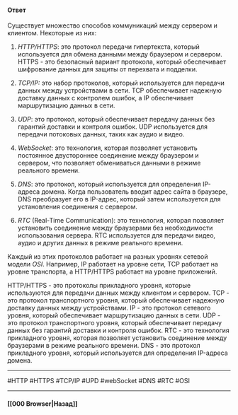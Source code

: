 
#### Ответ

Существует множество способов коммуникаций между сервером и клиентом. Некоторые из них:

1. *HTTP/HTTPS*: это протокол передачи гипертекста, который используется для обмена данными между браузером и сервером. HTTPS - это безопасный вариант протокола, который обеспечивает шифрование данных для защиты от перехвата и подделки.
    
2. *TCP/IP:* это набор протоколов, который используется для передачи данных между устройствами в сети. TCP обеспечивает надежную доставку данных с контролем ошибок, а IP обеспечивает маршрутизацию данных в сети.
    
3. *UDP*: это протокол, который обеспечивает передачу данных без гарантий доставки и контроля ошибок. UDP используется для передачи потоковых данных, таких как аудио и видео.
    
4. *WebSocket*: это технология, которая позволяет установить постоянное двустороннее соединение между браузером и сервером, что позволяет обмениваться данными в режиме реального времени.
    
5. *DNS*: это протокол, который используется для определения IP-адреса домена. Когда пользователь вводит адрес сайта в браузере, DNS преобразует его в IP-адрес, который затем используется для установления соединения с сервером.
    
6. *RTC* (Real-Time Communication): это технология, которая позволяет установить соединение между браузерами без необходимости использования сервера. RTC используется для передачи видео, аудио и других данных в режиме реального времени.
    

Каждый из этих протоколов работает на разных уровнях сетевой модели *OSI*. Например, IP работает на уровне сети, TCP работает на уровне транспорта, а HTTP/HTTPS работает на уровне приложений.

HTTP/HTTPS - это протоколы прикладного уровня, которые используются для передачи данных между клиентом и сервером. TCP - это протокол транспортного уровня, который обеспечивает надежную доставку данных между устройствами. IP - это протокол сетевого уровня, который обеспечивает маршрутизацию данных в сети. UDP - это протокол транспортного уровня, который обеспечивает передачу данных без гарантий доставки и контроля ошибок. RTC - это технология прикладного уровня, которая позволяет установить соединение между браузерами в режиме реального времени. DNS - это протокол прикладного уровня, который используется для определения IP-адреса домена.

___
#HTTP #HTTPS #TCP/IP #UPD #webSocket #DNS #RTC #OSI

___

#### [[000 Browser|Назад]]